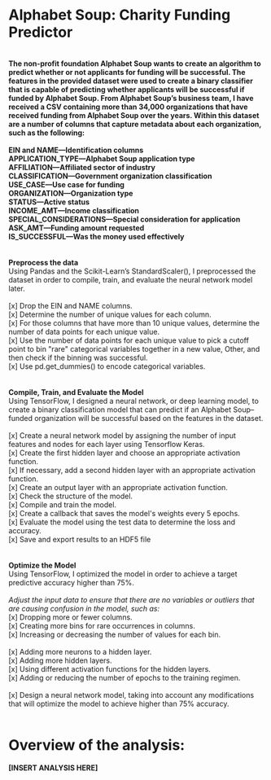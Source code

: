 # Alphabet Soup: Charity Funding Predictor
<br>
<b>The non-profit foundation Alphabet Soup wants to create an algorithm to predict whether or not applicants for funding will be successful. The features in the provided dataset were used to create a binary classifier that is capable of predicting whether applicants will be successful if funded by Alphabet Soup. From Alphabet Soup’s business team, I have received a CSV containing more than 34,000 organizations that have received funding from Alphabet Soup over the years. Within this dataset are a number of columns that capture metadata about each organization, such as the following:<br>
<br>
EIN and NAME—Identification columns<br>
APPLICATION_TYPE—Alphabet Soup application type<br>
AFFILIATION—Affiliated sector of industry<br>
CLASSIFICATION—Government organization classification<br>
USE_CASE—Use case for funding<br>
ORGANIZATION—Organization type<br>
STATUS—Active status<br>
INCOME_AMT—Income classification<br>
SPECIAL_CONSIDERATIONS—Special consideration for application<br>
ASK_AMT—Funding amount requested<br>
IS_SUCCESSFUL—Was the money used effectively<br>
</b><br>
<br>
<b>Preprocess the data</b><br>
Using Pandas and the Scikit-Learn’s StandardScaler(), I preprocessed the dataset in order to compile, train, and evaluate the neural network model later.<br>
<br>
[x] Drop the EIN and NAME columns.<br>
[x] Determine the number of unique values for each column.<br>
[x] For those columns that have more than 10 unique values, determine the number of data points for each unique value.<br>
[x] Use the number of data points for each unique value to pick a cutoff point to bin "rare" categorical variables together in a new value, Other, and then check if the binning was successful.<br>
[x] Use pd.get_dummies() to encode categorical variables.<br>
<br>
<br>
<b>Compile, Train, and Evaluate the Model</b><br>
Using TensorFlow, I designed a neural network, or deep learning model, to create a binary classification model that can predict if an Alphabet Soup–funded organization will be successful based on the features in the dataset.<br>
<br>
[x] Create a neural network model by assigning the number of input features and nodes for each layer using Tensorflow Keras.<br>
[x] Create the first hidden layer and choose an appropriate activation function.<br>
[x] If necessary, add a second hidden layer with an appropriate activation function.<br>
[x] Create an output layer with an appropriate activation function.<br>
[x] Check the structure of the model.<br>
[x] Compile and train the model.<br>
[x] Create a callback that saves the model's weights every 5 epochs.<br>
[x] Evaluate the model using the test data to determine the loss and accuracy.<br>
[x] Save and export results to an HDF5 file<br>
<br>
<br>
<b>Optimize the Model</b><br>
Using TensorFlow, I optimized the model in order to achieve a target predictive accuracy higher than 75%.<br>
<br>
<i>Adjust the input data to ensure that there are no variables or outliers that are causing confusion in the model, such as:</i><br>
[x] Dropping more or fewer columns.<br>
[x] Creating more bins for rare occurrences in columns.<br>
[x] Increasing or decreasing the number of values for each bin.<br>
<br>
[x] Adding more neurons to a hidden layer.<br>
[x] Adding more hidden layers.<br>
[x] Using different activation functions for the hidden layers.<br>
[x] Adding or reducing the number of epochs to the training regimen.<br>
<br>
[x] Design a neural network model, taking into account any modifications that will optimize the model to achieve higher than 75% accuracy.<br>
<br>

<h1>Overview of the analysis:</h1>

<b>[INSERT ANALYSIS HERE]</b>
